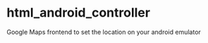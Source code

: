 html_android_controller
=======================

Google Maps  frontend to set the location on your android emulator
